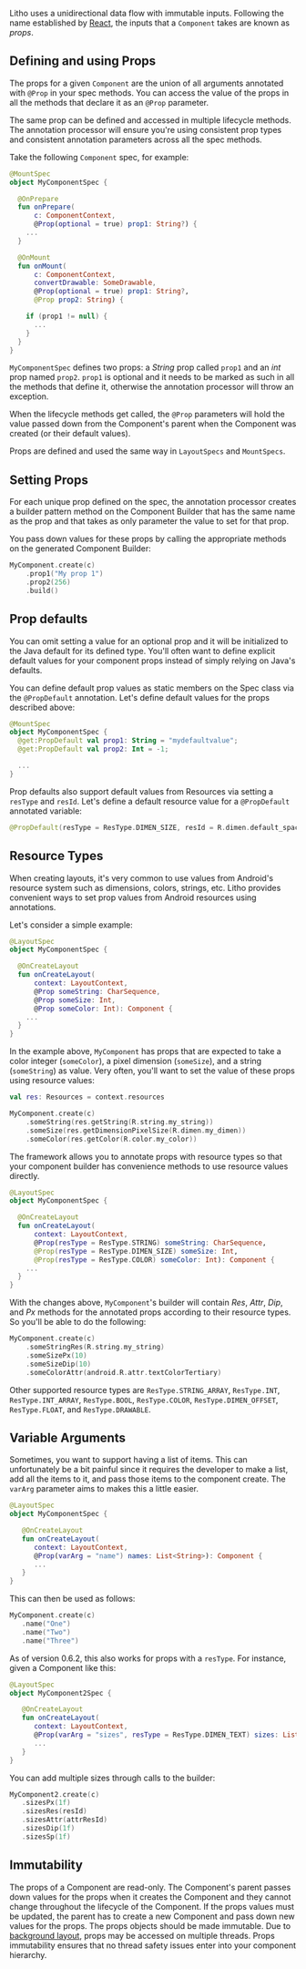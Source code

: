 Litho uses a unidirectional data flow with immutable inputs. Following the name established by [React](https://reactjs.org/docs/components-and-props.html), the inputs that a `Component` takes are known as *props*.

## Defining and using Props

The props for a given `Component` are the union of all arguments annotated with `@Prop` in your spec methods. You can access the value of the props in all the methods that declare it as an `@Prop` parameter.

The same prop can be defined and accessed in multiple lifecycle methods. The annotation processor will ensure you're using consistent prop types and consistent annotation parameters across all the spec methods.

Take the following `Component` spec, for example:

```kotlin
@MountSpec
object MyComponentSpec {

  @OnPrepare
  fun onPrepare(
      c: ComponentContext,
      @Prop(optional = true) prop1: String?) {
    ...
  }

  @OnMount
  fun onMount(
      c: ComponentContext,
      convertDrawable: SomeDrawable,
      @Prop(optional = true) prop1: String?,
      @Prop prop2: String) {

    if (prop1 != null) {
      ...
    }
  }
}
```

`MyComponentSpec` defines two props: a *String* prop called `prop1` and an *int* prop named `prop2`. `prop1` is optional and it needs to be marked as such in all the methods that define it, otherwise the annotation processor will throw an exception.

When the lifecycle methods get called, the `@Prop` parameters will hold the value passed down from the Component's parent when the Component was created (or their default values).

Props are defined and used the same way in `LayoutSpecs` and `MountSpecs`.   

## Setting Props

For each unique prop defined on the spec, the annotation processor creates a builder pattern method on the Component Builder that has the same name as the prop and that takes as only parameter the value to set for that prop.

You pass down values for these props by calling the appropriate methods on the generated Component Builder:

```kotlin
MyComponent.create(c)
    .prop1("My prop 1")
    .prop2(256)
    .build()
```

## Prop defaults

You can omit setting a value for an optional prop and it will be initialized to the Java default for its defined type. You'll often want to define explicit default values for your component props instead of simply relying on Java's defaults.

You can define default prop values as static members on the Spec class via the `@PropDefault` annotation. Let's define default values for the props described above:

```kotlin
@MountSpec
object MyComponentSpec {
  @get:PropDefault val prop1: String = "mydefaultvalue";
  @get:PropDefault val prop2: Int = -1;

  ...
}
```

Prop defaults also support default values from Resources via setting a `resType` and `resId`. Let's define a default resource value for a `@PropDefault` annotated variable:

```kotlin
@PropDefault(resType = ResType.DIMEN_SIZE, resId = R.dimen.default_spacing) var prop3: Float? = null;
```

## Resource Types
When creating layouts, it's very common to use values from Android's resource system such as dimensions, colors, strings, etc. Litho provides convenient ways to set prop values from Android resources using annotations.

Let's consider a simple example:

```kotlin
@LayoutSpec
object MyComponentSpec {

  @OnCreateLayout
  fun onCreateLayout(
      context: LayoutContext,
      @Prop someString: CharSequence,
      @Prop someSize: Int,
      @Prop someColor: Int): Component {
    ...
  }
}
```

In the example above, `MyComponent` has props that are expected to take a color integer (`someColor`), a pixel dimension (`someSize`), and a string (`someString`) as value. Very often, you'll want to set the value of these props using resource values:

```kotlin
val res: Resources = context.resources

MyComponent.create(c)
    .someString(res.getString(R.string.my_string))
    .someSize(res.getDimensionPixelSize(R.dimen.my_dimen))
    .someColor(res.getColor(R.color.my_color))
```

The framework allows you to annotate props with resource types so that your component builder has convenience methods to use resource values directly.

```kotlin
@LayoutSpec
object MyComponentSpec {

  @OnCreateLayout
  fun onCreateLayout(
      context: LayoutContext,
      @Prop(resType = ResType.STRING) someString: CharSequence,
      @Prop(resType = ResType.DIMEN_SIZE) someSize: Int,
      @Prop(resType = ResType.COLOR) someColor: Int): Component {
    ...
  }
}
```

With the changes above, `MyComponent`'s builder will contain *Res*, *Attr*, *Dip*, and *Px* methods for the annotated props according to their resource types. So you'll be able to do the following:

```kotlin
MyComponent.create(c)
    .someStringRes(R.string.my_string)
    .someSizePx(10)
    .someSizeDip(10)
    .someColorAttr(android.R.attr.textColorTertiary)
```

Other supported resource types are `ResType.STRING_ARRAY`, `ResType.INT`, `ResType.INT_ARRAY`, `ResType.BOOL`, `ResType.COLOR`, `ResType.DIMEN_OFFSET`, `ResType.FLOAT`, and `ResType.DRAWABLE`.

## Variable Arguments

Sometimes, you want to support having a list of items. This can unfortunately
be a bit painful since it requires the developer to make a list, add all the
items to it, and pass those items to the component create. The `varArg`
parameter aims to makes this a little easier.

```kotlin
@LayoutSpec
object MyComponentSpec {

   @OnCreateLayout
   fun onCreateLayout(
      context: LayoutContext,
      @Prop(varArg = "name") names: List<String>): Component {
      ...
   }
}
```

This can then be used as follows:

```kotlin
MyComponent.create(c)
   .name("One")
   .name("Two")
   .name("Three")
```

As of version 0.6.2, this also works for props with a `resType`. For instance, given a
Component like this:

```kotlin
@LayoutSpec
object MyComponent2Spec {

   @OnCreateLayout
   fun onCreateLayout(
      context: LayoutContext,
      @Prop(varArg = "sizes", resType = ResType.DIMEN_TEXT) sizes: List<Float>): Component {
      ...
   }
}
```

You can add multiple sizes through calls to the builder:

```kotlin
MyComponent2.create(c)
   .sizesPx(1f)
   .sizesRes(resId)
   .sizesAttr(attrResId)
   .sizesDip(1f)
   .sizesSp(1f)
```

## Immutability

The props of a Component are read-only. The Component's parent passes down values for the props when it creates the Component and they cannot change throughout the lifecycle of the Component. If the props values must be updated, the parent has to create a new Component and pass down new values for the props.
The props objects should be made immutable. Due to [background layout](/docs/asynchronous-layout), props may be accessed on multiple threads. Props immutability ensures that no thread safety issues enter into your component hierarchy.
